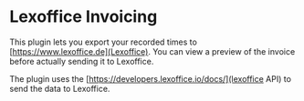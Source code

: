 # Lexoffice Invoicing

This plugin lets you export your recorded times to [https://www.lexoffice.de](Lexoffice).
You can view a preview of the invoice before actually sending it to Lexoffice.

The plugin uses the [https://developers.lexoffice.io/docs/](lexoffice API) to send the data to Lexoffice.